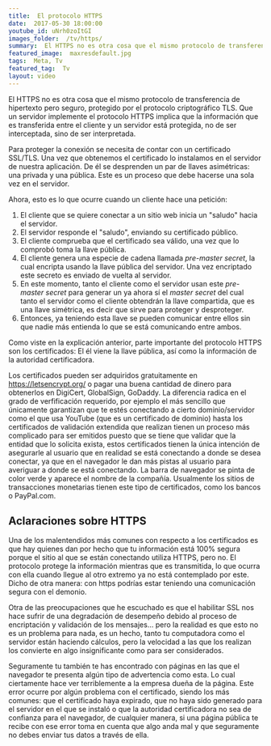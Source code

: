 ```yaml
---
title:  El protocolo HTTPS
date:  2017-05-30 18:00:00
youtube_id: uNrh0zoItGI
images_folder:  /tv/https/
summary:  El HTTPS no es otra cosa que el mismo protocolo de transferencia de hipertexto pero seguro, protegido por el protocolo criptográfico TLS.
featured_image:  maxresdefault.jpg
tags:  Meta, Tv
featured_tag:  Tv
layout: video
---
```


El HTTPS no es otra cosa que el mismo protocolo de transferencia de hipertexto pero seguro, protegido por el protocolo criptográfico TLS. Que un servidor implemente el protocolo HTTPS implica que la información que es transferida entre el cliente y un servidor está protegida, no de ser interceptada, sino de ser interpretada. 

Para proteger la conexión se necesita de contar con un certificado SSL/TLS. Una vez que obtenemos el certificado lo instalamos en el servidor de nuestra aplicación. De él se desprenden un par de llaves asimétricas: una privada y una pública. Este es un proceso que debe hacerse una sola vez en el servidor.   

Ahora, esto es lo que ocurre cuando un cliente hace una petición:

 1. El cliente que se quiere conectar a un sitio web inicia un "saludo" hacia el servidor.
 2. El servidor responde el "saludo", enviando su certificado público. 
 3. El cliente comprueba que el certificado sea válido, una vez que lo comprobó toma la llave pública.
 4. El cliente genera una especie de cadena llamada *pre-master secret*, la cual encripta usando la llave pública del servidor. Una vez encriptado este secreto es enviado de vuelta al servidor. 
 5. En este momento, tanto el cliente como el servidor usan este *pre-master secret* para generar un ya ahora sí el *master secret* del cual tanto el servidor como el cliente obtendrán la llave compartida, que es una llave simétrica, es decir que sirve para proteger y desproteger.
 6. Entonces, ya teniendo esta llave se pueden comunicar entre ellos sin que nadie más entienda lo que se está comunicando entre ambos.

Como viste en la explicación anterior, parte importante del protocolo HTTPS son los certificados: El él viene la llave pública, así como la información de la autoridad certificadora.

Los certificados pueden ser adquiridos gratuitamente en https://letsencrypt.org/ o pagar una buena cantidad de dinero para obtenerlos en DigiCert, GlobalSign, GoDaddy. La diferencia radica en el grado de verfificación requerido, por ejemplo el más sencillo que únicamente garantizan que te estés conectando a cierto dominio/servidor como el que usa YouTube (que es un certificado de dominio) hasta los certificados de validación extendida que realizan tienen un proceso más complicado para ser emitidos puesto que se tiene que validar que la entidad que lo solicita exista, estos certificados tienen la única intención de asegurarle al usuario que en realidad se está conectando a donde se desea conectar, ya que en el navegador le dan más pistas al usuario para averiguar a donde se está conectando. La barra de navegador se pinta de color verde y aparece el nombre de la compañía. Usualmente los sitios de transacciones monetarias tienen este tipo de certificados, como los bancos o PayPal.com.

## Aclaraciones sobre HTTPS

Una de los malentendidos más comunes con respecto a los certificados es que hay quienes dan por hecho que tu información está 100% segura porque el sitio al que se están conectando utiliza HTTPS, pero no. El protocolo protege la información mientras que es transmitida, lo que ocurra con ella cuando llegue al otro extremo ya no está contemplado por este. Dicho de otra manera: con https podrías estar teniendo una comunicación segura con el demonio.

Otra de las preocupaciones que he escuchado es que el habilitar SSL nos hace sufrir de una degradación de desempeño debido al proceso de encriptación y validación de los mensajes… pero la realidad es que esto no es un problema para nada, es un hecho, tanto tu computadora como el servidor están haciendo cálculos, pero la velocidad a las que los realizan los convierte en algo insignificante como para ser considerados. 

Seguramente tu también te has encontrado con páginas en las que el navegador te presenta algún tipo de advertencia como esta. Lo cual ciertamente hace ver terriblemente a la empresa dueña de la página. Este error ocurre por algún problema con el certificado, siendo los más comunes: que el certificado haya expirado, que no haya sido generado para el servidor en el que se instaló o que la autoridad certificadora no sea de confianza para el navegador, de cualquier manera, si una página pública te recibe con ese error toma en cuenta que algo anda mal y que seguramente no debes enviar tus datos a través de ella.